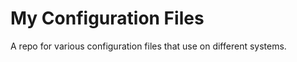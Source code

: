 My Configuration Files
======================

A repo for various configuration files that use on different systems.
